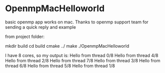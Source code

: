 # OpenmpMacHelloworld
basic openmp app works on mac. Thanks to openmp support team for sending a quick reply and example


from project folder:

mkdir build
cd build
cmake ../
make
./OpenmpMacHelloworld

I have 8 cores, so my output is:
Hello from thread 0/8
Hello from thread 4/8
Hello from thread 2/8
Hello from thread 7/8
Hello from thread 3/8
Hello from thread 6/8
Hello from thread 5/8
Hello from thread 1/8
